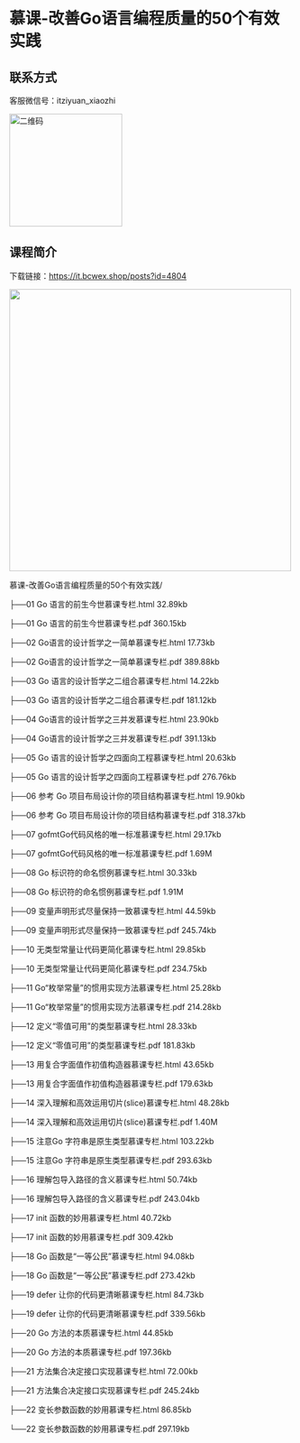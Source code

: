# 慕课-改善Go语言编程质量的50个有效实践

## 联系方式

客服微信号：itziyuan_xiaozhi

<img src="https://ziyuanyun.oss-cn-guangzhou.aliyuncs.com/common/20240614073449/666b82192834a.jpg" width="200" height="200" alt="二维码">

## 课程简介

下载链接：https://it.bcwex.shop/posts?id=4804

<img src="https://ziyuanyun.oss-cn-guangzhou.aliyuncs.com/yun/20241201153352/674c116052280.jpg" width="500" alt="">

  

 慕课-改善Go语言编程质量的50个有效实践/

 ├──01 Go 语言的前生今世慕课专栏.html 32.89kb

 ├──01 Go 语言的前生今世慕课专栏.pdf 360.15kb

 ├──02 Go语言的设计哲学之一简单慕课专栏.html 17.73kb

 ├──02 Go语言的设计哲学之一简单慕课专栏.pdf 389.88kb

 ├──03 Go 语言的设计哲学之二组合慕课专栏.html 14.22kb

 ├──03 Go 语言的设计哲学之二组合慕课专栏.pdf 181.12kb

 ├──04 Go语言的设计哲学之三并发慕课专栏.html 23.90kb

 ├──04 Go语言的设计哲学之三并发慕课专栏.pdf 391.13kb

 ├──05 Go 语言的设计哲学之四面向工程慕课专栏.html 20.63kb

 ├──05 Go 语言的设计哲学之四面向工程慕课专栏.pdf 276.76kb

 ├──06 参考 Go 项目布局设计你的项目结构慕课专栏.html 19.90kb

 ├──06 参考 Go 项目布局设计你的项目结构慕课专栏.pdf 318.37kb

 ├──07 gofmtGo代码风格的唯一标准慕课专栏.html 29.17kb

 ├──07 gofmtGo代码风格的唯一标准慕课专栏.pdf 1.69M

 ├──08 Go 标识符的命名惯例慕课专栏.html 30.33kb

 ├──08 Go 标识符的命名惯例慕课专栏.pdf 1.91M

 ├──09 变量声明形式尽量保持一致慕课专栏.html 44.59kb

 ├──09 变量声明形式尽量保持一致慕课专栏.pdf 245.74kb

 ├──10 无类型常量让代码更简化慕课专栏.html 29.85kb

 ├──10 无类型常量让代码更简化慕课专栏.pdf 234.75kb

 ├──11 Go“枚举常量”的惯用实现方法慕课专栏.html 25.28kb

 ├──11 Go“枚举常量”的惯用实现方法慕课专栏.pdf 214.28kb

 ├──12 定义“零值可用”的类型慕课专栏.html 28.33kb

 ├──12 定义“零值可用”的类型慕课专栏.pdf 181.83kb

 ├──13 用复合字面值作初值构造器慕课专栏.html 43.65kb

 ├──13 用复合字面值作初值构造器慕课专栏.pdf 179.63kb

 ├──14 深入理解和高效运用切片(slice)慕课专栏.html 48.28kb

 ├──14 深入理解和高效运用切片(slice)慕课专栏.pdf 1.40M

 ├──15 注意Go 字符串是原生类型慕课专栏.html 103.22kb

 ├──15 注意Go 字符串是原生类型慕课专栏.pdf 293.63kb

 ├──16 理解包导入路径的含义慕课专栏.html 50.74kb

 ├──16 理解包导入路径的含义慕课专栏.pdf 243.04kb

 ├──17 init 函数的妙用慕课专栏.html 40.72kb

 ├──17 init 函数的妙用慕课专栏.pdf 309.42kb

 ├──18 Go 函数是“一等公民”慕课专栏.html 94.08kb

 ├──18 Go 函数是“一等公民”慕课专栏.pdf 273.42kb

 ├──19 defer 让你的代码更清晰慕课专栏.html 84.73kb

 ├──19 defer 让你的代码更清晰慕课专栏.pdf 339.56kb

 ├──20 Go 方法的本质慕课专栏.html 44.85kb

 ├──20 Go 方法的本质慕课专栏.pdf 197.36kb

 ├──21 方法集合决定接口实现慕课专栏.html 72.00kb

 ├──21 方法集合决定接口实现慕课专栏.pdf 245.24kb

 ├──22 变长参数函数的妙用慕课专栏.html 86.85kb

 └──22 变长参数函数的妙用慕课专栏.pdf 297.19kb

  